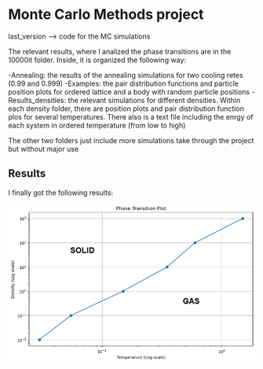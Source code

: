 # Monte Carlo Methods project

last_version --> code for the MC simulations


The relevant results, where I analized the phase transitions are in 
the 10000it folder. Inside, it is organized the following way:

-Annealing: the results of the annealing simulations for two cooling
retes (0.99 and 0.999)
-Examples: the pair distribution functions and particle position plots
for ordered lattice and a body with random particle positions
-Results_densities: the relevant simulations for different densities.
Within each density folder, there are position plots and pair distribution
function plos for several temperatures. There also is a text file including
the enrgy of each system in ordered temperature (from low to high)

The other two folders just include more simulations take through the project 
but without major use


## Results 

I finally got the following results:

![Phasetransitions](10000it/phase_transition.png)

